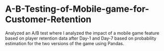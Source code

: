# A-B-Testing-of-Mobile-game-for-Customer-Retention
Analyzed an A/B test where I analyzed the impact of a mobile game feature based on player retention data after Day-1 and Day-7 based on probability estimation for the two versions of the game using Pandas. 
